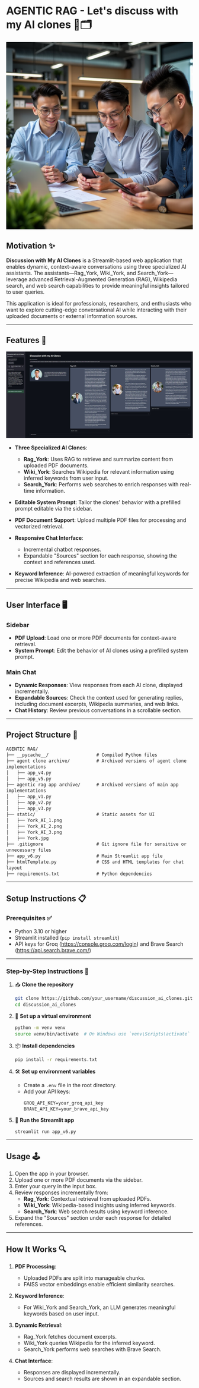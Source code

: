 # AGENTIC RAG - Let's discuss with my AI clones 🤖🗂️

![Chatbot Banner](https://raw.githubusercontent.com/yYorky/AgenticRAG/refs/heads/main/static/Clones%20York.png)

## Motivation ✨

**Discussion with My AI Clones** is a Streamlit-based web application that enables dynamic, context-aware conversations using three specialized AI assistants. The assistants—Rag_York, Wiki_York, and Search_York—leverage advanced Retrieval-Augmented Generation (RAG), Wikipedia search, and web search capabilities to provide meaningful insights tailored to user queries.

This application is ideal for professionals, researchers, and enthusiasts who want to explore cutting-edge conversational AI while interacting with their uploaded documents or external information sources.

---

## Features 🧰

![Chatbot Banner](https://raw.githubusercontent.com/yYorky/AgenticRAG/refs/heads/main/static/AI%20Clones%20Chat.JPG)

- **Three Specialized AI Clones**:
  - **Rag_York**: Uses RAG to retrieve and summarize content from uploaded PDF documents.
  - **Wiki_York**: Searches Wikipedia for relevant information using inferred keywords from user input.
  - **Search_York**: Performs web searches to enrich responses with real-time information.

- **Editable System Prompt**: Tailor the clones' behavior with a prefilled prompt editable via the sidebar.

- **PDF Document Support**: Upload multiple PDF files for processing and vectorized retrieval.

- **Responsive Chat Interface**:
  - Incremental chatbot responses.
  - Expandable "Sources" section for each response, showing the context and references used.

- **Keyword Inference**: AI-powered extraction of meaningful keywords for precise Wikipedia and web searches.

---

## User Interface 🖥️

### Sidebar
- **PDF Upload**: Load one or more PDF documents for context-aware retrieval.
- **System Prompt**: Edit the behavior of AI clones using a prefilled system prompt.

### Main Chat
- **Dynamic Responses**: View responses from each AI clone, displayed incrementally.
- **Expandable Sources**: Check the context used for generating replies, including document excerpts, Wikipedia summaries, and web links.
- **Chat History**: Review previous conversations in a scrollable section.

---

## Project Structure 📂

```plaintext
AGENTIC RAG/
├── __pycache__/                  # Compiled Python files
├── agent clone archive/          # Archived versions of agent clone implementations
│   ├── app_v4.py
│   ├── app_v5.py
├── agentic rag app archive/      # Archived versions of main app implementations
│   ├── app_v1.py
│   ├── app_v2.py
│   ├── app_v3.py
├── static/                       # Static assets for UI
│   ├── York_AI_1.png
│   ├── York_AI_2.png
│   ├── York_AI_3.png
│   ├── York.jpg
├── .gitignore                    # Git ignore file for sensitive or unnecessary files
├── app_v6.py                     # Main Streamlit app file
├── htmlTemplate.py               # CSS and HTML templates for chat layout
├── requirements.txt              # Python dependencies

```

---

## Setup Instructions 📋

### Prerequisites ✅

- Python 3.10 or higher
- Streamlit installed (`pip install streamlit`)
- API keys for Groq (https://console.groq.com/login) and Brave Search (https://api.search.brave.com/)

---

### Step-by-Step Instructions 🔢

1. 📥 **Clone the repository**
   ```bash
   git clone https://github.com/your_username/discussion_ai_clones.git
   cd discussion_ai_clones
   ```

2. 🐍 **Set up a virtual environment**
   ```bash
   python -m venv venv
   source venv/bin/activate  # On Windows use `venv\Scripts\activate`
   ```

3. 📦 **Install dependencies**
   ```bash
   pip install -r requirements.txt
   ```

4. 🛠️ **Set up environment variables**
   - Create a `.env` file in the root directory.
   - Add your API keys:
     ```env
     GROQ_API_KEY=your_groq_api_key
     BRAVE_API_KEY=your_brave_api_key
     ```

5. 🏃 **Run the Streamlit app**
   ```bash
   streamlit run app_v6.py
   ```

---

## Usage 🕹️

1. Open the app in your browser.
2. Upload one or more PDF documents via the sidebar.
3. Enter your query in the input box.
4. Review responses incrementally from:
   - **Rag_York**: Contextual retrieval from uploaded PDFs.
   - **Wiki_York**: Wikipedia-based insights using inferred keywords.
   - **Search_York**: Web search results using keyword inference.
5. Expand the "Sources" section under each response for detailed references.

---

## How It Works 🔍

1. **PDF Processing**:
   - Uploaded PDFs are split into manageable chunks.
   - FAISS vector embeddings enable efficient similarity searches.

2. **Keyword Inference**:
   - For Wiki_York and Search_York, an LLM generates meaningful keywords based on user input.

3. **Dynamic Retrieval**:
   - Rag_York fetches document excerpts.
   - Wiki_York queries Wikipedia for the inferred keyword.
   - Search_York performs web searches with Brave Search.

4. **Chat Interface**:
   - Responses are displayed incrementally.
   - Sources and search results are shown in an expandable section.


